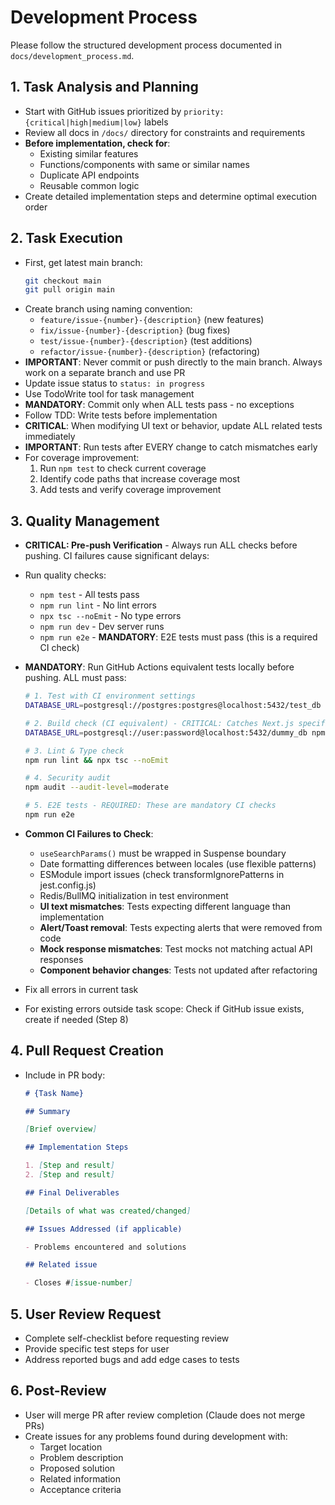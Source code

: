 # Development Process

Please follow the structured development process documented in `docs/development_process.md`.

## 1. Task Analysis and Planning

- Start with GitHub issues prioritized by `priority: {critical|high|medium|low}` labels
- Review all docs in `/docs/` directory for constraints and requirements
- **Before implementation, check for**:
  - Existing similar features
  - Functions/components with same or similar names
  - Duplicate API endpoints
  - Reusable common logic
- Create detailed implementation steps and determine optimal execution order

## 2. Task Execution

- First, get latest main branch:
  ```bash
  git checkout main
  git pull origin main
  ```
- Create branch using naming convention:
  - `feature/issue-{number}-{description}` (new features)
  - `fix/issue-{number}-{description}` (bug fixes)
  - `test/issue-{number}-{description}` (test additions)
  - `refactor/issue-{number}-{description}` (refactoring)
- **IMPORTANT**: Never commit or push directly to the main branch. Always work on a separate branch and use PR
- Update issue status to `status: in progress`
- Use TodoWrite tool for task management
- **MANDATORY**: Commit only when ALL tests pass - no exceptions
- Follow TDD: Write tests before implementation
- **CRITICAL**: When modifying UI text or behavior, update ALL related tests immediately
- **IMPORTANT**: Run tests after EVERY change to catch mismatches early
- For coverage improvement:
  1. Run `npm test` to check current coverage
  2. Identify code paths that increase coverage most
  3. Add tests and verify coverage improvement

## 3. Quality Management

- **CRITICAL: Pre-push Verification** - Always run ALL checks before pushing. CI failures cause significant delays:
- Run quality checks:
  - `npm test` - All tests pass
  - `npm run lint` - No lint errors
  - `npx tsc --noEmit` - No type errors
  - `npm run dev` - Dev server runs
  - `npm run e2e` - **MANDATORY**: E2E tests must pass (this is a required CI check)
- **MANDATORY**: Run GitHub Actions equivalent tests locally before pushing. ALL must pass:

  ```bash
  # 1. Test with CI environment settings
  DATABASE_URL=postgresql://postgres:postgres@localhost:5432/test_db NODE_ENV=test npm test -- --coverage --watchAll=false

  # 2. Build check (CI equivalent) - CRITICAL: Catches Next.js specific errors
  DATABASE_URL=postgresql://user:password@localhost:5432/dummy_db npm run build

  # 3. Lint & Type check
  npm run lint && npx tsc --noEmit

  # 4. Security audit
  npm audit --audit-level=moderate

  # 5. E2E tests - REQUIRED: These are mandatory CI checks
  npm run e2e
  ```

- **Common CI Failures to Check**:
  - `useSearchParams()` must be wrapped in Suspense boundary
  - Date formatting differences between locales (use flexible patterns)
  - ESModule import issues (check transformIgnorePatterns in jest.config.js)
  - Redis/BullMQ initialization in test environment
  - **UI text mismatches**: Tests expecting different language than implementation
  - **Alert/Toast removal**: Tests expecting alerts that were removed from code
  - **Mock response mismatches**: Test mocks not matching actual API responses
  - **Component behavior changes**: Tests not updated after refactoring
- Fix all errors in current task
- For existing errors outside task scope: Check if GitHub issue exists, create if needed (Step 8)

## 4. Pull Request Creation

- Include in PR body:

  ```markdown
  # {Task Name}

  ## Summary

  [Brief overview]

  ## Implementation Steps

  1. [Step and result]
  2. [Step and result]

  ## Final Deliverables

  [Details of what was created/changed]

  ## Issues Addressed (if applicable)

  - Problems encountered and solutions

  ## Related issue

  - Closes #[issue-number]
  ```

## 5. User Review Request

- Complete self-checklist before requesting review
- Provide specific test steps for user
- Address reported bugs and add edge cases to tests

## 6. Post-Review

- User will merge PR after review completion (Claude does not merge PRs)
- Create issues for any problems found during development with:
  - Target location
  - Problem description
  - Proposed solution
  - Related information
  - Acceptance criteria
